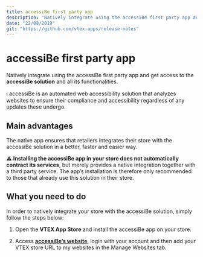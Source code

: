 ```yaml
---
title: accessiBe first party app 
description: "Natively integrate using the accessiBe first party app and get access to the accessiBe solution and all its functionalities."
date: "22/08/2019"
git: "https://github.com/vtex-apps/release-notes"
---
```


# accessiBe first party app

Natively integrate using the accessiBe first party app and get access to the **accessiBe solution** and all its functionalities.

:information_source: accessiBe is an automated web accessibility solution that analyzes websites to ensure their compliance and accessibility regardless of any updates these undergo.

## Main advantages

The native app ensures that retailers integrates their store with the accessiBe solution in a better, faster and easier way.

:warning: **Installing the accessiBe app in your store does not automatically contract its services**, but merely provides a native integration together with a third party service. The app’s installation is therefore only recommended to those that already use this solution in their store.

## What you need to do

In order to natively integrate your store with the accessiBe solution, simply follow the steps below:

1. Open the **VTEX App Store** and install the accessiBe app on your store.

2. Access [**accessiBe’s website**](https://accessibe.com/), login with your account and then add your VTEX store URL to  my websites  in the  Manage Websites  tab.
